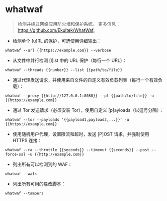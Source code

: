 # whatwaf

> 检测并绕过网络应用防火墙和保护系统。
> 更多信息：<https://github.com/Ekultek/WhatWaf>。

- 检测单个 [u]RL 的保护，可选使用详细输出：

`whatwaf --url {{https://example.com}} --verbose`

- 从文件中并行检测 [l]ist 中的 URL 保护（每行一个 URL）：

`whatwaf --threads {{number}} --list {{path/to/file}}`

- 通过代理发送请求，并使用来自文件的自定义有效负载列表（每行一个有效负载）：

`whatwaf --proxy {{http://127.0.0.1:8080}} --pl {{path/to/file}} -u {{https://example.com}}`

- 通过 Tor 发送请求（必须安装 Tor），使用自定义 [p]ayloads（以逗号分隔）：

`whatwaf --tor --payloads '{{payload1,payload2,...}}' -u {{https://example.com}}`

- 使用随机用户代理，设置限流和超时，发送 [P]OST 请求，并强制使用 HTTPS 连接：

`whatwaf --ra --throttle {{seconds}} --timeout {{seconds}} --post --force-ssl -u {{http://example.com}}`

- 列出所有可以检测到的 WAF：

`whatwaf --wafs`

- 列出所有可用的篡改脚本：

`whatwaf --tampers`